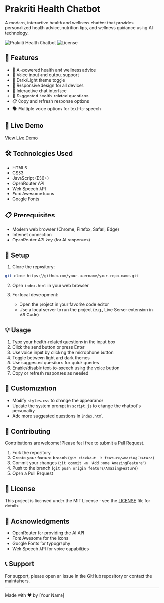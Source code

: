 # Prakriti Health Chatbot

A modern, interactive health and wellness chatbot that provides personalized health advice, nutrition tips, and wellness guidance using AI technology.

![Prakriti Health Chatbot](https://img.shields.io/badge/Status-Live-green)
![License](https://img.shields.io/badge/License-MIT-blue)

## 🌟 Features

- 🤖 AI-powered health and wellness advice
- 🎤 Voice input and output support
- 🌙 Dark/Light theme toggle
- 📱 Responsive design for all devices
- 💬 Interactive chat interface
- 🎯 Suggested health-related questions
- 📋 Copy and refresh response options
- 🗣️ Multiple voice options for text-to-speech

## 🚀 Live Demo

[View Live Demo](https://your-github-username.github.io/your-repo-name)

## 🛠️ Technologies Used

- HTML5
- CSS3
- JavaScript (ES6+)
- OpenRouter API
- Web Speech API
- Font Awesome Icons
- Google Fonts

## 📋 Prerequisites

- Modern web browser (Chrome, Firefox, Safari, Edge)
- Internet connection
- OpenRouter API key (for AI responses)

## 🔧 Setup

1. Clone the repository:
```bash
git clone https://github.com/your-username/your-repo-name.git
```

2. Open `index.html` in your web browser

3. For local development:
   - Open the project in your favorite code editor
   - Use a local server to run the project (e.g., Live Server extension in VS Code)

## 💡 Usage

1. Type your health-related questions in the input box
2. Click the send button or press Enter
3. Use voice input by clicking the microphone button
4. Toggle between light and dark themes
5. Use suggested questions for quick queries
6. Enable/disable text-to-speech using the voice button
7. Copy or refresh responses as needed

## 🎨 Customization

- Modify `styles.css` to change the appearance
- Update the system prompt in `script.js` to change the chatbot's personality
- Add more suggested questions in `index.html`

## 🤝 Contributing

Contributions are welcome! Please feel free to submit a Pull Request.

1. Fork the repository
2. Create your feature branch (`git checkout -b feature/AmazingFeature`)
3. Commit your changes (`git commit -m 'Add some AmazingFeature'`)
4. Push to the branch (`git push origin feature/AmazingFeature`)
5. Open a Pull Request

## 📝 License

This project is licensed under the MIT License - see the [LICENSE](LICENSE) file for details.

## 🙏 Acknowledgments

- OpenRouter for providing the AI API
- Font Awesome for the icons
- Google Fonts for typography
- Web Speech API for voice capabilities

## 📞 Support

For support, please open an issue in the GitHub repository or contact the maintainers.

---

Made with ❤️ by [Your Name] 
